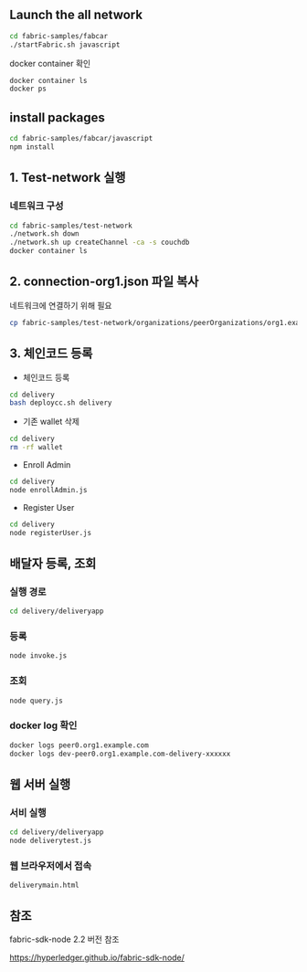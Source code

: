 
## Launch the all network

``` bash
cd fabric-samples/fabcar
./startFabric.sh javascript
```

docker container 확인

``` bash
docker container ls
docker ps
```

## install packages

``` bash
cd fabric-samples/fabcar/javascript
npm install
```

## 1. Test-network 실행

### 네트워크 구성

``` bash
cd fabric-samples/test-network
./network.sh down
./network.sh up createChannel -ca -s couchdb
docker container ls
```

## 2. connection-org1.json 파일 복사

네트워크에 연결하기 위해 필요

``` bash
cp fabric-samples/test-network/organizations/peerOrganizations/org1.example.com/connection-org1.json delivery
```

## 3. 체인코드 등록

- 체인코드 등록

``` bash
cd delivery
bash deploycc.sh delivery
```

- 기존 wallet 삭제

``` bash
cd delivery
rm -rf wallet
```

- Enroll Admin

``` bash
cd delivery
node enrollAdmin.js
```

- Register User

``` bash
cd delivery
node registerUser.js
```

## 배달자 등록, 조회

### 실행 경로

``` bash
cd delivery/deliveryapp
```

### 등록

``` bash
node invoke.js
```

### 조회

``` bash
node query.js
```

### docker log 확인

``` bash
docker logs peer0.org1.example.com
docker logs dev-peer0.org1.example.com-delivery-xxxxxx
```

## 웹 서버 실행

### 서비 실행

``` bash
cd delivery/deliveryapp
node deliverytest.js
```

### 웹 브라우저에서 접속

```
deliverymain.html
```

## 참조

fabric-sdk-node 2.2 버전 참조

<https://hyperledger.github.io/fabric-sdk-node/>
